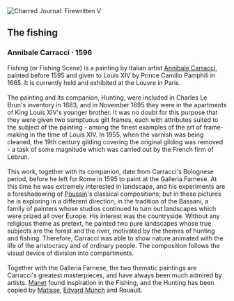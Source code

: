 <div class="artwork-of-the-day">
  <div class="container">
    <div class="img-wrapper">
      <img
        src="https://uploads0.wikiart.org/images/annibale-carracci/the-fishing.jpg!Large.jpg"
        alt="Charred Journal: Firewritten V" />
    </div>
    <div class="artwork-detail">
      <div class="artwork-origin"> 
        <h2 class="artwork-name">The fishing</h2>
        <h3 class="artist">
          Annibale Carracci
                    ·  1596
        </h3>
      </div>
      <p class="description">
        <span class="artwork-description-text ng-binding" ng-bind-html="viewModel.ArtworkOfTheDay.Description | unsafe">Fishing (or Fishing Scene) is a painting by Italian artist <a target="_blank" href="/en/annibale-carracci">Annibale Carracci</a>, painted before 1595 and given to Louis XIV by Prince Camillo Pamphili in 1665. It is currently held and exhibited at the Louvre in Paris.
<br>
<br>The painting and its companion, Hunting, were included in Charles Le Brun's inventory in 1683, and in November 1695 they were in the apartments of King Louis XIV's younger brother. It was no doubt for this purpose that they were given two sumptuous gilt frames, each with attributes suited to the subject of the painting - among the finest examples of the art of frame-making in the time of Louis XIV. In 1955, when the varnish was being cleaned, the 19th century gilding covering the original gilding was removed - a task of some magnitude which was carried out by the French firm of Lebrun.
<br>
<br>This work, together with its companion, date from Carracci's Bolognese period, before he left for Rome in 1595 to paint at the Galleria Farnese. At this time he was extremely interested in landscape, and his experiments are a foreshadowing of <a target="_blank" href="/en/nicolas-poussin">Poussin</a>'s classical compositions; but in these pictures he is exploring in a different direction, in the tradition of the Bassani, a family of painters whose studios continued to turn out landscapes which were prized all over Europe. His interest was the countryside. Without any religious theme as pretext, he painted two pure landscapes whose true subjects are the forest and the river, motivated by the themes of hunting and fishing. Therefore, Carracci was able to show nature animated with the life of the aristocracy and of ordinary people. The composition follows the visual device of division into compartments.
<br>
<br>Together with the Galleria Farnese, the two thematic paintings are Carracci's greatest masterpieces, and have always been much admired by artists. <a target="_blank" href="/en/edouard-manet">Manet</a> found inspiration in the Fishing, and the Hunting has been copied by <a target="_blank" href="/en/henri-matisse">Matisse</a>, <a target="_blank" href="/en/edvard-munch">Edvard Munch</a> and Rouault.</span>
                        <div class="text-shadow-container" ng-show="showShadow" style=""></div>
      </p>
    </div>
  </div>

</div>
